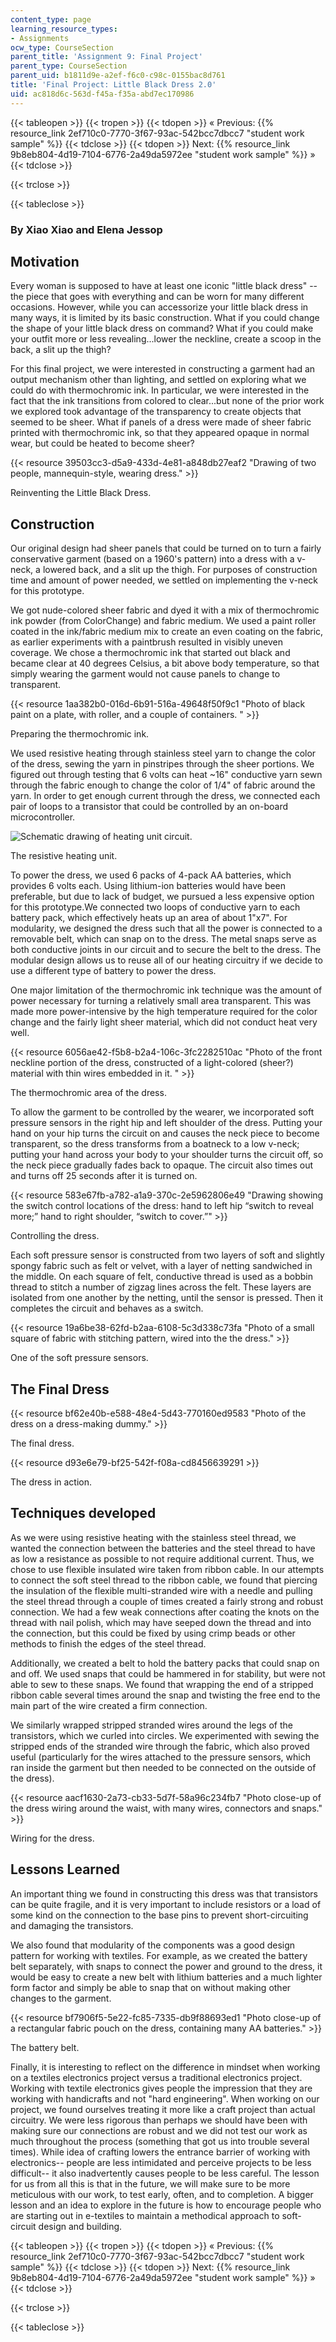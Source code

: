 ```yaml
---
content_type: page
learning_resource_types:
- Assignments
ocw_type: CourseSection
parent_title: 'Assignment 9: Final Project'
parent_type: CourseSection
parent_uid: b1811d9e-a2ef-f6c0-c98c-0155bac8d761
title: 'Final Project: Little Black Dress 2.0'
uid: ac818d6c-563d-f45a-f35a-abd7ec170986
---
```


{{< tableopen >}}
{{< tropen >}}
{{< tdopen >}}
« Previous: {{% resource_link 2ef710c0-7770-3f67-93ac-542bcc7dbcc7 "student work sample" %}}
{{< tdclose >}}
{{< tdopen >}}
Next: {{% resource_link 9b8eb804-4d19-7104-6776-2a49da5972ee "student work sample" %}} »
{{< tdclose >}}

{{< trclose >}}

{{< tableclose >}}

### By Xiao Xiao and Elena Jessop

Motivation
----------

Every woman is supposed to have at least one iconic "little black dress" -- the piece that goes with everything and can be worn for many different occasions. However, while you can accessorize your little black dress in many ways, it is limited by its basic construction. What if you could change the shape of your little black dress on command? What if you could make your outfit more or less revealing...lower the neckline, create a scoop in the back, a slit up the thigh?

For this final project, we were interested in constructing a garment had an output mechanism other than lighting, and settled on exploring what we could do with thermochromic ink. In particular, we were interested in the fact that the ink transitions from colored to clear...but none of the prior work we explored took advantage of the transparency to create objects that seemed to be sheer. What if panels of a dress were made of sheer fabric printed with thermochromic ink, so that they appeared opaque in normal wear, but could be heated to become sheer?

{{< resource 39503cc3-d5a9-433d-4e81-a848db27eaf2 "Drawing of two people, mannequin-style, wearing dress." >}}

Reinventing the Little Black Dress.

Construction
------------

Our original design had sheer panels that could be turned on to turn a fairly conservative garment (based on a 1960's pattern) into a dress with a v-neck, a lowered back, and a slit up the thigh. For purposes of construction time and amount of power needed, we settled on implementing the v-neck for this prototype.

We got nude-colored sheer fabric and dyed it with a mix of thermochromic ink powder (from ColorChange) and fabric medium. We used a paint roller coated in the ink/fabric medium mix to create an even coating on the fabric, as earlier experiments with a paintbrush resulted in visibly uneven coverage. We chose a thermochromic ink that started out black and became clear at 40 degrees Celsius, a bit above body temperature, so that simply wearing the garment would not cause panels to change to transparent.

{{< resource 1aa382b0-016d-6b91-516a-49648f50f9c1 "Photo of black paint on a plate, with roller, and a couple of containers. " >}}

Preparing the thermochromic ink.

We used resistive heating through stainless steel yarn to change the color of the dress, sewing the yarn in pinstripes through the sheer portions. We figured out through testing that 6 volts can heat ~16" conductive yarn sewn through the fabric enough to change the color of 1/4" of fabric around the yarn. In order to get enough current through the dress, we connected each pair of loops to a transistor that could be controlled by an on-board microcontroller.

![Schematic drawing of heating unit circuit. ](/courses/media-arts-and-sciences/mas-962-special-topics-new-textiles-spring-2010/assignments-and-projects/final-project/final-project-little-black-dress-2.0/circuit.jpg)

The resistive heating unit.

To power the dress, we used 6 packs of 4-pack AA batteries, which provides 6 volts each. Using lithium-ion batteries would have been preferable, but due to lack of budget, we pursued a less expensive option for this prototype.We connected two loops of conductive yarn to each battery pack, which effectively heats up an area of about 1"x7". For modularity, we designed the dress such that all the power is connected to a removable belt, which can snap on to the dress. The metal snaps serve as both conductive joints in our circuit and to secure the belt to the dress. The modular design allows us to reuse all of our heating circuitry if we decide to use a different type of battery to power the dress.

One major limitation of the thermochromic ink technique was the amount of power necessary for turning a relatively small area transparent. This was made more power-intensive by the high temperature required for the color change and the fairly light sheer material, which did not conduct heat very well.

{{< resource 6056ae42-f5b8-b2a4-106c-3fc2282510ac "Photo of the front neckline portion of the dress, constructed of a light-colored (sheer?) material with thin wires embedded in it. " >}}

The thermochromic area of the dress.

To allow the garment to be controlled by the wearer, we incorporated soft pressure sensors in the right hip and left shoulder of the dress. Putting your hand on your hip turns the circuit on and causes the neck piece to become transparent, so the dress transforms from a boatneck to a low v-neck; putting your hand across your body to your shoulder turns the circuit off, so the neck piece gradually fades back to opaque. The circuit also times out and turns off 25 seconds after it is turned on.

{{< resource 583e67fb-a782-a1a9-370c-2e5962806e49 "Drawing showing the switch control locations of the dress: hand to left hip “switch to reveal more;” hand to right shoulder, “switch to cover.”" >}}

Controlling the dress.

Each soft pressure sensor is constructed from two layers of soft and slightly spongy fabric such as felt or velvet, with a layer of netting sandwiched in the middle. On each square of felt, conductive thread is used as a bobbin thread to stitch a number of zigzag lines across the felt. These layers are isolated from one another by the netting, until the sensor is pressed. Then it completes the circuit and behaves as a switch.

{{< resource 19a6be38-62fd-b2aa-6108-5c3d338c73fa "Photo of a small square of fabric with stitching pattern, wired into the the dress." >}}

One of the soft pressure sensors.

The Final Dress
---------------

{{< resource bf62e40b-e588-48e4-5d43-770160ed9583 "Photo of the dress on a dress-making dummy." >}}

The final dress.

{{< resource d93e6e79-bf25-542f-f08a-cd8456639291 >}}

The dress in action.

Techniques developed
--------------------

As we were using resistive heating with the stainless steel thread, we wanted the connection between the batteries and the steel thread to have as low a resistance as possible to not require additional current. Thus, we chose to use flexible insulated wire taken from ribbon cable. In our attempts to connect the soft steel thread to the ribbon cable, we found that piercing the insulation of the flexible multi-stranded wire with a needle and pulling the steel thread through a couple of times created a fairly strong and robust connection. We had a few weak connections after coating the knots on the thread with nail polish, which may have seeped down the thread and into the connection, but this could be fixed by using crimp beads or other methods to finish the edges of the steel thread.

Additionally, we created a belt to hold the battery packs that could snap on and off. We used snaps that could be hammered in for stability, but were not able to sew to these snaps. We found that wrapping the end of a stripped ribbon cable several times around the snap and twisting the free end to the main part of the wire created a firm connection.

We similarly wrapped stripped stranded wires around the legs of the transistors, which we curled into circles. We experimented with sewing the stripped ends of the stranded wire through the fabric, which also proved useful (particularly for the wires attached to the pressure sensors, which ran inside the garment but then needed to be connected on the outside of the dress).

{{< resource aacf1630-2a73-cb33-5d7f-58a96c234fb7 "Photo close-up of the dress wiring around the waist, with many wires, connectors and snaps." >}}

Wiring for the dress.

Lessons Learned
---------------

An important thing we found in constructing this dress was that transistors can be quite fragile, and it is very important to include resistors or a load of some kind on the connection to the base pins to prevent short-circuiting and damaging the transistors.

We also found that modularity of the components was a good design pattern for working with textiles. For example, as we created the battery belt separately, with snaps to connect the power and ground to the dress, it would be easy to create a new belt with lithium batteries and a much lighter form factor and simply be able to snap that on without making other changes to the garment.

{{< resource bf7906f5-5e22-fc85-7335-db9f88693ed1 "Photo close-up of a rectangular fabric pouch on the dress, containing many AA batteries." >}}

The battery belt.

Finally, it is interesting to reflect on the difference in mindset when working on a textiles electronics project versus a traditional electronics project. Working with textile electronics gives people the impression that they are working with handicrafts and not "hard engineering". When working on our project, we found ourselves treating it more like a craft project than actual circuitry. We were less rigorous than perhaps we should have been with making sure our connections are robust and we did not test our work as much throughout the process (something that got us into trouble several times). While idea of crafting lowers the entrance barrier of working with electronics-- people are less intimidated and perceive projects to be less difficult-- it also inadvertently causes people to be less careful. The lesson for us from all this is that in the future, we will make sure to be more meticulous with our work, to test early, often, and to completion. A bigger lesson and an idea to explore in the future is how to encourage people who are starting out in e-textiles to maintain a methodical approach to soft-circuit design and building.

{{< tableopen >}}
{{< tropen >}}
{{< tdopen >}}
« Previous: {{% resource_link 2ef710c0-7770-3f67-93ac-542bcc7dbcc7 "student work sample" %}}
{{< tdclose >}}
{{< tdopen >}}
Next: {{% resource_link 9b8eb804-4d19-7104-6776-2a49da5972ee "student work sample" %}} »
{{< tdclose >}}

{{< trclose >}}

{{< tableclose >}}